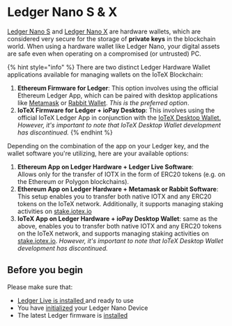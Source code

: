 # Ledger Nano S & X

[Ledger Nano S](https://www.ledger.com/products/ledger-nano-s) and [Ledger Nano X](https://shop.ledger.com/pages/ledger-nano-x) are hardware wallets, which are considered very secure for the storage of **private keys** in the blockchain world. When using a hardware wallet like Ledger Nano, your digital assets are safe even when operating on a compromised (or untrusted) PC.

{% hint style="info" %}
There are two distinct Ledger Hardware Wallet applications available for managing wallets on the IoTeX Blockchain:

1. **Ethereum Firmware for Ledger**: This option involves using the official Ethereum Ledger App, which can be paired with desktop applications like [Metamask](https://metamask.io/) or [Rabbit Wallet](https://therabbit.io/). _This is the preferred option_.
2. **IoTeX Firmware for Ledger + ioPay Desktop**: This involves using the official IoTeX Ledger App in conjunction with the [IoTeX Desktop Wallet.](https://github.com/iotexproject/iotex-desktop-wallet/releases) _However, it's important to note that IoTeX Desktop Wallet development has discontinued._
{% endhint %}

Depending on the combination of the app on your Ledger key, and the wallet software you're utilizing, here are your available options:

1. **Ethereum App on Ledger Hardware + Ledger Live Software**: \
   Allows only for the transfer of IOTX in the form of ERC20 tokens (e.g. on the Ethereum or Polygon blockchains).
2. **Ethereum App on Ledger Hardware + Metamask or Rabbit Software**: \
   This setup enables you to transfer both native IOTX and any ERC20 tokens on the IoTeX network. Additionally, it supports managing staking activities on [stake.iotex.io](https://stake.iotex.io/my-votes#myVote)
3. **IoTeX App on Ledger Hardware + ioPay Desktop Wallet**: same as the above, enables you to transfer both native IOTX and any ERC20 tokens on the IoTeX network, and supports managing staking activities on [stake.iotex.io](https://stake.iotex.io/my-votes#myVote). _However, it's important to note that IoTeX Desktop Wallet development has discontinued._

## Before you begin

Please make sure that:

* [Ledger Live is installed ](https://support.ledger.com/hc/en-us/articles/4404389503889-Getting-started-with-Ledger-Live?docs=true)and ready to use
* You have [initialized](https://support.ledgerwallet.com/hc/en-us/articles/360000613793) your Ledger Nano Device
* The latest Ledger firmware is [installed](https://support.ledgerwallet.com/hc/en-us/articles/360002731113-Update-Ledger-Nano-S-firmware)
